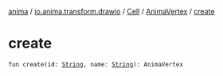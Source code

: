 [anima](../../../index.md) / [io.anima.transform.drawio](../../index.md) / [Cell](../index.md) / [AnimaVertex](index.md) / [create](./create.md)

# create

`fun create(id: `[`String`](https://kotlinlang.org/api/latest/jvm/stdlib/kotlin/-string/index.html)`, name: `[`String`](https://kotlinlang.org/api/latest/jvm/stdlib/kotlin/-string/index.html)`): AnimaVertex`